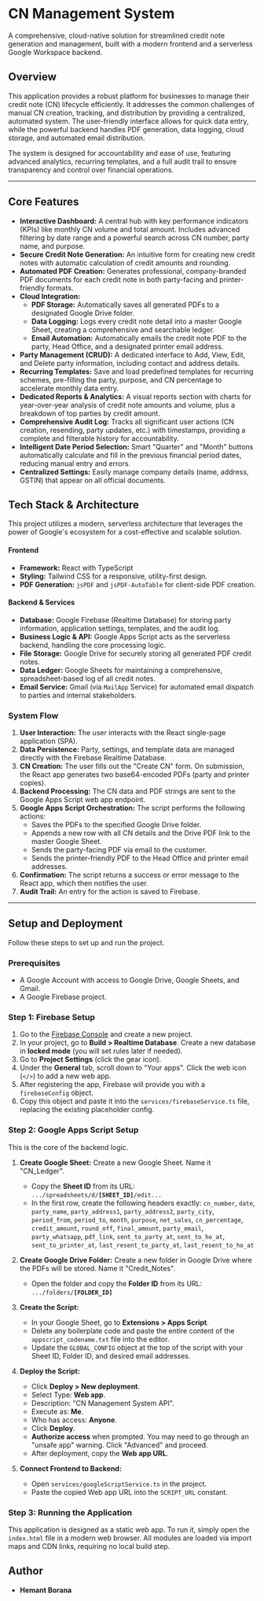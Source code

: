 # CN Management System

A comprehensive, cloud-native solution for streamlined credit note generation and management, built with a modern frontend and a serverless Google Workspace backend.

## Overview

This application provides a robust platform for businesses to manage their credit note (CN) lifecycle efficiently. It addresses the common challenges of manual CN creation, tracking, and distribution by providing a centralized, automated system. The user-friendly interface allows for quick data entry, while the powerful backend handles PDF generation, data logging, cloud storage, and automated email distribution.

The system is designed for accountability and ease of use, featuring advanced analytics, recurring templates, and a full audit trail to ensure transparency and control over financial operations.

---

## Core Features

-   **Interactive Dashboard:** A central hub with key performance indicators (KPIs) like monthly CN volume and total amount. Includes advanced filtering by date range and a powerful search across CN number, party name, and purpose.
-   **Secure Credit Note Generation:** An intuitive form for creating new credit notes with automatic calculation of credit amounts and rounding.
-   **Automated PDF Creation:** Generates professional, company-branded PDF documents for each credit note in both party-facing and printer-friendly formats.
-   **Cloud Integration:**
    -   **PDF Storage:** Automatically saves all generated PDFs to a designated Google Drive folder.
    -   **Data Logging:** Logs every credit note detail into a master Google Sheet, creating a comprehensive and searchable ledger.
    -   **Email Automation:** Automatically emails the credit note PDF to the party, Head Office, and a designated printer email address.
-   **Party Management (CRUD):** A dedicated interface to Add, View, Edit, and Delete party information, including contact and address details.
-   **Recurring Templates:** Save and load predefined templates for recurring schemes, pre-filling the party, purpose, and CN percentage to accelerate monthly data entry.
-   **Dedicated Reports & Analytics:** A visual reports section with charts for year-over-year analysis of credit note amounts and volume, plus a breakdown of top parties by credit amount.
-   **Comprehensive Audit Log:** Tracks all significant user actions (CN creation, resending, party updates, etc.) with timestamps, providing a complete and filterable history for accountability.
-   **Intelligent Date Period Selection:** Smart "Quarter" and "Month" buttons automatically calculate and fill in the previous financial period dates, reducing manual entry and errors.
-   **Centralized Settings:** Easily manage company details (name, address, GSTIN) that appear on all official documents.

## Tech Stack & Architecture

This project utilizes a modern, serverless architecture that leverages the power of Google's ecosystem for a cost-effective and scalable solution.

#### **Frontend**

-   **Framework:** React with TypeScript
-   **Styling:** Tailwind CSS for a responsive, utility-first design.
-   **PDF Generation:** `jsPDF` and `jsPDF-AutoTable` for client-side PDF creation.

#### **Backend & Services**

-   **Database:** Google Firebase (Realtime Database) for storing party information, application settings, templates, and the audit log.
-   **Business Logic & API:** Google Apps Script acts as the serverless backend, handling the core processing logic.
-   **File Storage:** Google Drive for securely storing all generated PDF credit notes.
-   **Data Ledger:** Google Sheets for maintaining a comprehensive, spreadsheet-based log of all credit notes.
-   **Email Service:** Gmail (via `MailApp` Service) for automated email dispatch to parties and internal stakeholders.

### System Flow

1.  **User Interaction:** The user interacts with the React single-page application (SPA).
2.  **Data Persistence:** Party, settings, and template data are managed directly with the Firebase Realtime Database.
3.  **CN Creation:** The user fills out the "Create CN" form. On submission, the React app generates two base64-encoded PDFs (party and printer copies).
4.  **Backend Processing:** The CN data and PDF strings are sent to the Google Apps Script web app endpoint.
5.  **Google Apps Script Orchestration:** The script performs the following actions:
    -   Saves the PDFs to the specified Google Drive folder.
    -   Appends a new row with all CN details and the Drive PDF link to the master Google Sheet.
    -   Sends the party-facing PDF via email to the customer.
    -   Sends the printer-friendly PDF to the Head Office and printer email addresses.
6.  **Confirmation:** The script returns a success or error message to the React app, which then notifies the user.
7.  **Audit Trail:** An entry for the action is saved to Firebase.

---

## Setup and Deployment

Follow these steps to set up and run the project.

### Prerequisites

-   A Google Account with access to Google Drive, Google Sheets, and Gmail.
-   A Google Firebase project.

### Step 1: Firebase Setup

1.  Go to the [Firebase Console](https://console.firebase.google.com/) and create a new project.
2.  In your project, go to **Build > Realtime Database**. Create a new database in **locked mode** (you will set rules later if needed).
3.  Go to **Project Settings** (click the gear icon).
4.  Under the **General** tab, scroll down to "Your apps". Click the web icon (`</>`) to add a new web app.
5.  After registering the app, Firebase will provide you with a `firebaseConfig` object.
6.  Copy this object and paste it into the `services/firebaseService.ts` file, replacing the existing placeholder config.

### Step 2: Google Apps Script Setup

This is the core of the backend logic.

1.  **Create Google Sheet:** Create a new Google Sheet. Name it "CN_Ledger".
    -   Copy the **Sheet ID** from its URL: `.../spreadsheets/d/`**`[SHEET_ID]`**`/edit...`
    -   In the first row, create the following headers exactly:
        `cn_number`, `date`, `party_name`, `party_address1`, `party_address2`, `party_city`, `period_from`, `period_to`, `month`, `purpose`, `net_sales`, `cn_percentage`, `credit_amount`, `round_off`, `final_amount`, `party_email`, `party_whatsapp`, `pdf_link`, `sent_to_party_at`, `sent_to_ho_at`, `sent_to_printer_at`, `last_resent_to_party_at`, `last_resent_to_ho_at`

2.  **Create Google Drive Folder:** Create a new folder in Google Drive where the PDFs will be stored. Name it "Credit_Notes".
    -   Open the folder and copy the **Folder ID** from its URL: `.../folders/`**`[FOLDER_ID]`**

3.  **Create the Script:**
    -   In your Google Sheet, go to **Extensions > Apps Script**.
    -   Delete any boilerplate code and paste the entire content of the `appscript_codename.txt` file into the editor.
    -   Update the `GLOBAL_CONFIG` object at the top of the script with your Sheet ID, Folder ID, and desired email addresses.

4.  **Deploy the Script:**
    -   Click **Deploy > New deployment**.
    -   Select Type: **Web app**.
    -   Description: "CN Management System API".
    -   Execute as: **Me**.
    -   Who has access: **Anyone**.
    -   Click **Deploy**.
    -   **Authorize access** when prompted. You may need to go through an "unsafe app" warning. Click "Advanced" and proceed.
    -   After deployment, copy the **Web app URL**.

5.  **Connect Frontend to Backend:**
    -   Open `services/googleScriptService.ts` in the project.
    -   Paste the copied Web app URL into the `SCRIPT_URL` constant.

### Step 3: Running the Application

This application is designed as a static web app. To run it, simply open the `index.html` file in a modern web browser. All modules are loaded via import maps and CDN links, requiring no local build step.

## Author

-   **Hemant Borana**
